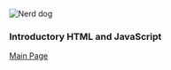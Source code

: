 ![Nerd dog](https://images.unsplash.com/photo-1535930891776-0c2dfb7fda1a?ixlib=rb-1.2.1&ixid=eyJhcHBfaWQiOjEyMDd9&auto=format&fit=crop&w=1267&q=80)

### Introductory HTML and JavaScript

[Main Page](README.md)